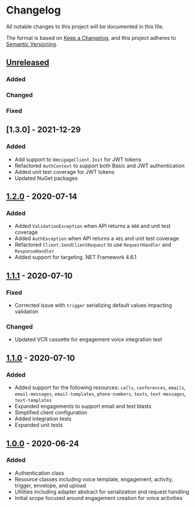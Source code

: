 # Changelog
All notable changes to this project will be documented in this file.

The format is based on [Keep a Changelog](https://keepachangelog.com/en/1.0.0/),
and this project adheres to [Semantic Versioning](https://semver.org/spec/v2.0.0.html).

## [Unreleased]
### Added

### Changed

### Fixed

## [1.3.0] - 2021-12-29
### Added
- Add support to `OmnigageClient.Init` for JWT tokens
- Refactored `AuthContext` to support both Basic and JWT authentication
- Added unit test coverage for JWT tokens
- Updated NuGet packages

## [1.2.0] - 2020-07-14
### Added
- Added `ValidationException` when API returns a `400` and unit test coverage
- Added `AuthException` when API returns a `401` and unit test coverage
- Refactored `Client.SendClientRequest` to use `RequestHandler` and `ResponseHandler`
- Added support for targeting .NET Framework 4.6.1

## [1.1.1] - 2020-07-10
### Fixed
- Corrected issue with `trigger` serializing default values impacting validation

### Changed
- Updated VCR cassette for engagement voice integration test

## [1.1.0] - 2020-07-10
### Added
- Added support for the following resources: `calls`, `conferences`, `emails`, `email-messages`, `email-templates`, `phone-numbers`, `texts`, `text-messages`, `text-templates`
- Expanded engagements to support email and text blasts
- Simplified client configuration
- Added integration tests
- Expanded unit tests

## [1.0.0] - 2020-06-24
### Added
- Authentication class
- Resource classes including voice template, engagement, activity, trigger, envelope, and upload
- Utilities including adapter abstract for serialization and request handling
- Initial scope focused around engagement creation for voice activities

[Unreleased]: https://github.com/omnigage/omnigage-sdk-dotnet/compare/1.2.0...HEAD
[1.2.0]: https://github.com/omnigage/omnigage-sdk-dotnet/compare/1.1.1...1.2.0
[1.1.1]: https://github.com/omnigage/omnigage-sdk-dotnet/compare/1.1.0...1.1.1
[1.1.0]: https://github.com/omnigage/omnigage-sdk-dotnet/compare/1.0.0...1.1.0
[1.0.0]: https://github.com/omnigage/omnigage-sdk-dotnet/releases/tag/1.0.0
